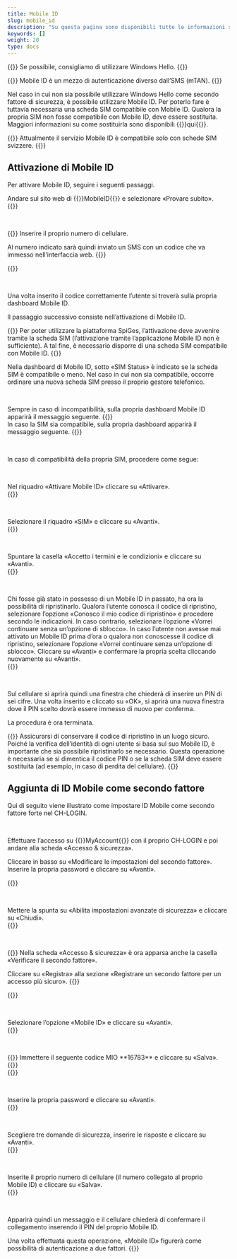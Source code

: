 ```yaml
---
title: Mobile ID
slug: mobile_id
description: "Su questa pagina sono disponibili tutte le informazioni sull’utilizzo di Mobile ID come secondo fattore di sicurezza."
keywords: []
weight: 20
type: docs
---
```


{{<alert color="warning">}}
Se possibile, consigliamo di utilizzare Windows Hello.
{{</alert>}}

{{<alert color="warning">}}
Mobile ID è un mezzo di autenticazione diverso dall’SMS (mTAN).
{{</alert>}}

Nel caso in cui non sia possibile utilizzare Windows Hello come secondo fattore di sicurezza, è possibile utilizzare Mobile ID. Per poterlo fare è tuttavia necessaria una scheda SIM compatibile con Mobile ID. Qualora la propria SIM non fosse compatibile con Mobile ID, deve essere sostituita. Maggiori informazioni su come sostituirla sono disponibili {{<link url="https://www.mobileid.ch/it/comessa-sim" newTab="true">}}qui{{</link>}}.

{{<alert color="info">}}
Attualmente il servizio Mobile ID è compatibile solo con schede SIM svizzere.
{{</alert>}}

## Attivazione di Mobile ID

Per attivare Mobile ID, seguire i seguenti passaggi.

<!-- 1ere paire de colonnes -->

<div class="two_column">

<div class="left_col">
<!-- First column content goes here -->
Andare sul sito web di {{<link url="https://www.mobileid.ch/it" newTab="true">}}MobileID{{</link>}} e selezionare «Provare subito».
</div>

<div class="right_col">
<!-- Second column content goes here -->
{{<insertImage image="mobile_id_it.png" description="MobileID" class="edge max-w-90">}} 
</div>

</div>

 

<!-- 2eme paire de colonnes -->

<div class="two_column">

<div class="left_col">
<!-- First column content goes here -->
{{<markdown>}}
Inserire il proprio numero di cellulare.

Al numero indicato sarà quindi inviato un SMS con un codice che va immesso nell’interfaccia web.
{{</markdown>}}
</div>

<div class="right_col">
<!-- Second column content goes here -->
{{<insertImage image="saisie_tel_it.png" description="Code SMS" class="edge max-w-90">}} 
</div>

</div>

 

Una volta inserito il codice correttamente l’utente si troverà sulla propria dashboard Mobile ID. 

Il passaggio successivo consiste nell’attivazione di Mobile ID.

{{<alert color="warning">}}
Per poter utilizzare la piattaforma SpiGes, l’attivazione deve avvenire tramite la scheda SIM (l’attivazione tramite l’applicazione Mobile ID non è sufficiente). A tal fine, è necessario disporre di una scheda SIM compatibile con Mobile ID. 
{{</alert>}}

Nella dashboard di Mobile ID, sotto «SIM Status» è indicato se la scheda SIM è compatibile o meno. Nel caso in cui non sia compatibile, occorre ordinare una nuova scheda SIM presso il proprio gestore telefonico.

  

<!-- 3eme paire de colonnes -->

<div class="two_column">

<div class="left_col">
<!-- First column content goes here -->
Sempre in caso di incompatibilità, sulla propria dashboard Mobile ID apparirà il messaggio seguente.
{{<insertImage image="sim_incompatible_fr.png" description="Code SMS" class="edge max-w-90">}}  <!-- Image en français -->

</div>

<div class="right_col">
<!-- Second column content goes here -->
In caso la SIM sia compatibile, sulla propria dashboard apparirà il messaggio seguente.
{{<insertImage image="sim_compatible_fr.png" description="Code SMS" class="edge max-w-90">}}  <!-- Image en français -->
</div>

</div>

 

In caso di compatibilità della propria SIM, procedere come segue: 

 

<!-- 4eme paire de colonnes -->

<div class="two_column">

<div class="left_col">
<!-- First column content goes here -->
Nel riquadro «Attivare Mobile ID» cliccare su «Attivare».
</div>

<div class="right_col">
<!-- Second column content goes here -->
{{<insertImage image="activer_mobile_id.png" description="activer MobileID" class="edge max-w-90">}}  <!-- Image en français -->
</div>

</div>

 

<!-- 5eme paire de colonnes -->

<div class="two_column">

<div class="left_col">
<!-- First column content goes here -->
Selezionare il riquadro «SIM» e cliccare su «Avanti».
</div>

<div class="right_col">
<!-- Second column content goes here -->
{{<insertImage image="choix_sim_it.png" description="Choix carte SIM" class="edge max-w-90">}}  <!-- Image en français -->
</div>

</div>

 

<!-- 4eme paire de colonnes -->

<div class="two_column">

<div class="left_col">
<!-- First column content goes here -->
Spuntare la casella «Accetto i termini e le condizioni» e cliccare su «Avanti».
</div>

<div class="right_col">
<!-- Second column content goes here -->
{{<insertImage image="cond_utilisation_it.png" description="Conditions d'utilisation" class="edge max-w-90">}}  <!-- Image en français -->
</div>

</div>

 

<!-- 4eme paire de colonnes -->

<div class="two_column">

<div class="left_col">
<!-- First column content goes here -->
Chi fosse già stato in possesso di un Mobile ID in passato, ha ora la possibilità di ripristinarlo. Qualora l’utente conosca il codice di ripristino, selezionare l’opzione «Conosco il mio codice di ripristino» e procedere secondo le indicazioni. In caso contrario, selezionare l’opzione «Vorrei continuare senza un’opzione di sblocco». In caso l’utente non avesse mai attivato un Mobile ID prima d’ora o qualora non conoscesse il codice di ripristino, selezionare l’opzione «Vorrei continuare senza un’opzione di sblocco». Cliccare su «Avanti» e confermare la propria scelta cliccando nuovamente su «Avanti».
</div>

<div class="right_col">
<!-- Second column content goes here -->
{{<insertImage image="choix_recup_it.png" description="Possibilité récupération" class="edge max-w-90">}}  <!-- Image en français -->
</div>

</div>

 

Sul cellulare si aprirà quindi una finestra che chiederà di inserire un PIN di sei cifre. Una volta inserito e cliccato su «OK», si aprirà una nuova finestra dove il PIN scelto dovrà essere immesso di nuovo per conferma.

La procedura è ora terminata.

{{<alert color="warning">}}
Assicurarsi di conservare il codice di ripristino in un luogo sicuro. Poiché la verifica dell’identità di ogni utente si basa sul suo Mobile ID, è importante che sia possibile ripristinarlo se necessario. Questa operazione è necessaria se si dimentica il codice PIN o se la scheda SIM deve essere sostituita (ad esempio, in caso di perdita del cellulare).
{{</alert>}}

## Aggiunta di ID Mobile come secondo fattore

Qui di seguito viene illustrato come impostare ID Mobile come secondo fattore forte nel CH-LOGIN.
<!-- Wenn Sie bereits einen (schwachen) Zweitfaktor (mTAN) haben, wird empfohlen diesen zuerst zu entfernen. Klicken Sie dazu in der Kachel Mobile-Nummer (mTAN) auf Entfernen. Danach können Sie der oben erwähnten Anleitung folgen um die Mobile ID als (starken) Zweitfaktor zu registrieren. -->


 

<!-- 1ere paire de colonnes -->

<div class="two_column">

<div class="left_col">
<!-- First column content goes here -->
<p> Effettuare l’accesso su {{<link url="https://www.myaccount.eiam.admin.ch/" newTab="true">}}MyAccount{{</link>}} con il proprio CH-LOGIN e poi andare alla scheda «Accesso & sicurezza». </p>

<p> Cliccare in basso su «Modificare le impostazioni del secondo fattore». Inserire la propria password e cliccare su «Avanti». </p>
</div>

<div class="right_col">
<!-- Second column content goes here -->
{{<insertImage image="modif_parametres_it.png" description="modification paramètres" class="edge max-w-90">}} 
</div>

</div>

  

<!-- 2eme paire de colonnes -->

<div class="two_column">

<div class="left_col">
<!-- First column content goes here -->
Mettere la spunta su «Abilita impostazioni avanzate di sicurezza» e cliccare su «Chiudi».
</div>

<div class="right_col">
<!-- Second column content goes here -->
{{<insertImage image="activation_param_it.png" description="Activation paramètres avancés" class="edge max-w-90">}} 
</div>

</div>

  

<!-- 3eme paire de colonnes -->

<div class="two_column">

<div class="left_col">
<!-- First column content goes here -->
{{<markdown>}}
Nella scheda «Accesso & sicurezza» è ora apparsa anche la casella «Verificare il secondo fattore».

Cliccare su «Registra» alla sezione «Registrare un secondo fattore per un accesso più sicuro».
{{</markdown>}}
</div>

<div class="right_col">
<!-- Second column content goes here -->
{{<insertImage image="ajout_facteur_it.png" description="ajout second facteur" class="edge max-w-90">}} 
</div>

</div>

  

<!-- 4eme paire de colonnes -->

<div class="two_column">

<div class="left_col">
<!-- First column content goes here -->
Selezionare l’opzione «Mobile ID» e cliccare su «Avanti».
</div>

<div class="right_col">
<!-- Second column content goes here -->
{{<insertImage image="choix_mobileid_it.png" description="ajout second facteur" class="edge max-w-90">}} 
</div>

</div>

  

<!-- 5eme paire de colonnes -->

<div class="two_column">

<div class="left_col">
<!-- First column content goes here -->
{{<markdown>}}
Immettere il seguente codice MIO **16783** e cliccare su «Salva».
{{</markdown>}}
</div>

<div class="right_col">
<!-- Second column content goes here -->
{{<insertImage image="code_mio_it.png" description="ajout second facteur" class="edge max-w-90">}} 
</div>

</div>

  

<!-- 6eme paire de colonnes -->

<div class="two_column">

<div class="left_col">
<!-- First column content goes here -->
Inserire la propria password e cliccare su «Avanti».
</div>

<div class="right_col">
<!-- Second column content goes here -->
{{<insertImage image="mot_de_passe_it.png" description="Mot de passe" class="edge max-w-90">}} 
</div>

</div>

  

<!-- 7eme paire de colonnes -->

<div class="two_column">

<div class="left_col">
<!-- First column content goes here -->
Scegliere tre domande di sicurezza, inserire le risposte e cliccare su «Avanti».
</div>

<div class="right_col">
<!-- Second column content goes here -->
{{<insertImage image="questions_secu.png" description="ajout questions sécurité" class="edge max-w-90">}} 
</div>

</div>

 

<!-- 8eme paire de colonnes -->

<div class="two_column">

<div class="left_col">
<!-- First column content goes here -->
Inserite il proprio numero di cellulare (il numero collegato al proprio Mobile ID) e cliccare su «Salva».
</div>

<div class="right_col">
<!-- Second column content goes here -->
{{<insertImage image="saisie_tel.png" description="ajout second facteur" class="edge max-w-90">}} 
</div>

</div>

 

Apparirà quindi un messaggio e il cellulare chiederà di confermare il collegamento inserendo il PIN del proprio Mobile ID. 

Una volta effettuata questa operazione, «Mobile ID» figurerà come possibilità di autenticazione a due fattori.
{{<insertImage image="mobileid_present.png" description="ajout second facteur" class="edge max-w-90">}}
